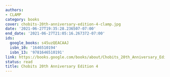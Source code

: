 ```yaml
---
authors:
- CLAMP
category: books
cover: chobits-20th-anniversary-edition-4-clamp.jpg
date: '2021-06-27T19:35:28.236507-07:00'
end_date: '2021-06-27T21:05:16.267372-07:00'
ids:
  google_books: s45uzQEACAAJ
  isbn_10: '1646510194'
  isbn_13: '9781646510191'
link: https://books.google.com/books/about/Chobits_20th_Anniversary_Edition_4.html?hl=&id=s45uzQEACAAJ
status: read
title: Chobits 20th Anniversary Edition 4
---
```

